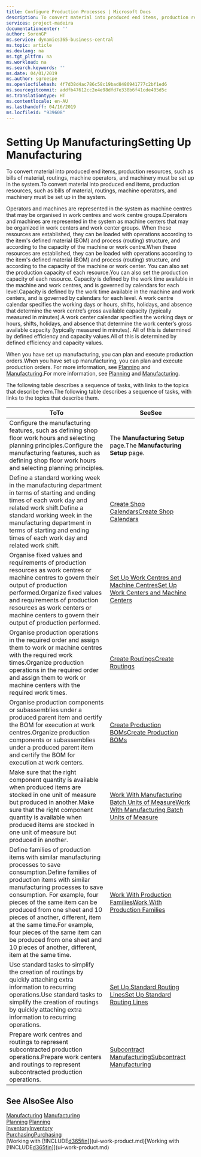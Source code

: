 ```yaml
---
title: Configure Production Processes | Microsoft Docs
description: To convert material into produced end items, production resources, such as bills of material, routings, machine operators, and machinery must be set up in the system.
services: project-madeira
documentationcenter: ''
author: SorenGP
ms.service: dynamics365-business-central
ms.topic: article
ms.devlang: na
ms.tgt_pltfrm: na
ms.workload: na
ms.search.keywords: ''
ms.date: 04/01/2019
ms.author: sgroespe
ms.openlocfilehash: 4f7d38d4ac786c58c19bad8480941777c2bf1ed6
ms.sourcegitcommit: addfb47612cc2e4e98dfd7e338b6f41cde405d5c
ms.translationtype: HT
ms.contentlocale: en-AU
ms.lasthandoff: 04/16/2019
ms.locfileid: "939608"
---
```

# <a name="setting-up-manufacturing"></a><span data-ttu-id="02784-103">Setting Up Manufacturing</span><span class="sxs-lookup"><span data-stu-id="02784-103">Setting Up Manufacturing</span></span>
<span data-ttu-id="02784-104">To convert material into produced end items, production resources, such as bills of material, routings, machine operators, and machinery must be set up in the system.</span><span class="sxs-lookup"><span data-stu-id="02784-104">To convert material into produced end items, production resources, such as bills of material, routings, machine operators, and machinery must be set up in the system.</span></span>

<span data-ttu-id="02784-105">Operators and machines are represented in the system as machine centres that may be organised in work centres and work centre groups.</span><span class="sxs-lookup"><span data-stu-id="02784-105">Operators and machines are represented in the system as machine centers that may be organized in work centers and work center groups.</span></span> <span data-ttu-id="02784-106">When these resources are established, they can be loaded with operations according to the item's defined material (BOM) and process (routing) structure, and according to the capacity of the machine or work centre.</span><span class="sxs-lookup"><span data-stu-id="02784-106">When these resources are established, they can be loaded with operations according to the item's defined material (BOM) and process (routing) structure, and according to the capacity of the machine or work center.</span></span> <span data-ttu-id="02784-107">You can also set the production capacity of each resource.</span><span class="sxs-lookup"><span data-stu-id="02784-107">You can also set the production capacity of each resource.</span></span> <span data-ttu-id="02784-108">Capacity is defined by the work time available in the machine and work centres, and is governed by calendars for each level.</span><span class="sxs-lookup"><span data-stu-id="02784-108">Capacity is defined by the work time available in the machine and work centers, and is governed by calendars for each level.</span></span> <span data-ttu-id="02784-109">A work centre calendar specifies the working days or hours, shifts, holidays, and absence that determine the work centre’s gross available capacity (typically measured in minutes).</span><span class="sxs-lookup"><span data-stu-id="02784-109">A work center calendar specifies the working days or hours, shifts, holidays, and absence that determine the work center’s gross available capacity (typically measured in minutes).</span></span> <span data-ttu-id="02784-110">All of this is determined by defined efficiency and capacity values.</span><span class="sxs-lookup"><span data-stu-id="02784-110">All of this is determined by defined efficiency and capacity values.</span></span>  

<span data-ttu-id="02784-111">When you have set up manufacturing, you can plan and execute production orders.</span><span class="sxs-lookup"><span data-stu-id="02784-111">When you have set up manufacturing, you can plan and execute production orders.</span></span> <span data-ttu-id="02784-112">For more information, see [Planning](production-planning.md) and [Manufacturing](production-manage-manufacturing.md).</span><span class="sxs-lookup"><span data-stu-id="02784-112">For more information, see [Planning](production-planning.md) and [Manufacturing](production-manage-manufacturing.md).</span></span>  

 <span data-ttu-id="02784-113">The following table describes a sequence of tasks, with links to the topics that describe them.</span><span class="sxs-lookup"><span data-stu-id="02784-113">The following table describes a sequence of tasks, with links to the topics that describe them.</span></span>   

|<span data-ttu-id="02784-114">**To**</span><span class="sxs-lookup"><span data-stu-id="02784-114">**To**</span></span>|<span data-ttu-id="02784-115">**See**</span><span class="sxs-lookup"><span data-stu-id="02784-115">**See**</span></span>|  
|------------|-------------|  
|<span data-ttu-id="02784-116">Configure the manufacturing features, such as defining shop floor work hours and selecting planning principles.</span><span class="sxs-lookup"><span data-stu-id="02784-116">Configure the manufacturing features, such as defining shop floor work hours and selecting planning principles.</span></span>|<span data-ttu-id="02784-117">The **Manufacturing Setup** page.</span><span class="sxs-lookup"><span data-stu-id="02784-117">The **Manufacturing Setup** page.</span></span>|  
|<span data-ttu-id="02784-118">Define a standard working week in the manufacturing department in terms of starting and ending times of each work day and related work shift.</span><span class="sxs-lookup"><span data-stu-id="02784-118">Define a standard working week in the manufacturing department in terms of starting and ending times of each work day and related work shift.</span></span>|[<span data-ttu-id="02784-119">Create Shop Calendars</span><span class="sxs-lookup"><span data-stu-id="02784-119">Create Shop Calendars</span></span>](production-how-to-create-work-center-calendars.md)|  
|<span data-ttu-id="02784-120">Organise fixed values and requirements of production resources as work centres or machine centres to govern their output of production performed.</span><span class="sxs-lookup"><span data-stu-id="02784-120">Organize fixed values and requirements of production resources as work centers or machine centers to govern their output of production performed.</span></span>|[<span data-ttu-id="02784-121">Set Up Work Centres and Machine Centres</span><span class="sxs-lookup"><span data-stu-id="02784-121">Set Up Work Centers and Machine Centers</span></span>](production-how-to-set-up-work-and-machine-centers.md)|
|<span data-ttu-id="02784-122">Organise production operations in the required order and assign them to work or machine centres with the required work times.</span><span class="sxs-lookup"><span data-stu-id="02784-122">Organize production operations in the required order and assign them to work or machine centers with the required work times.</span></span>|[<span data-ttu-id="02784-123">Create Routings</span><span class="sxs-lookup"><span data-stu-id="02784-123">Create Routings</span></span>](production-how-to-create-routings.md)|
|<span data-ttu-id="02784-124">Organise production components or subassemblies under a produced parent item and certify the BOM for execution at work centres.</span><span class="sxs-lookup"><span data-stu-id="02784-124">Organize production components or subassemblies under a produced parent item and certify the BOM for execution at work centers.</span></span>|[<span data-ttu-id="02784-125">Create Production BOMs</span><span class="sxs-lookup"><span data-stu-id="02784-125">Create Production BOMs</span></span>](production-how-to-create-production-boms.md)|
|<span data-ttu-id="02784-126">Make sure that the right component quantity is available when produced items are stocked in one unit of measure but produced in another.</span><span class="sxs-lookup"><span data-stu-id="02784-126">Make sure that the right component quantity is available when produced items are stocked in one unit of measure but produced in another.</span></span>|[<span data-ttu-id="02784-127">Work With Manufacturing Batch Units of Measure</span><span class="sxs-lookup"><span data-stu-id="02784-127">Work With Manufacturing Batch Units of Measure</span></span>](production-how-to-use-the-manufacturing-batch-unit-of-measure.md)|  
|<span data-ttu-id="02784-128">Define families of production items with similar manufacturing processes to save consumption.</span><span class="sxs-lookup"><span data-stu-id="02784-128">Define families of production items with similar manufacturing processes to save consumption.</span></span> <span data-ttu-id="02784-129">For example, four pieces of the same item can be produced from one sheet and 10 pieces of another, different, item at the same time.</span><span class="sxs-lookup"><span data-stu-id="02784-129">For example, four pieces of the same item can be produced from one sheet and 10 pieces of another, different, item at the same time.</span></span>|[<span data-ttu-id="02784-130">Work With Production Families</span><span class="sxs-lookup"><span data-stu-id="02784-130">Work With Production Families</span></span>](production-how-work-family.md)|
|<span data-ttu-id="02784-131">Use standard tasks to simplify the creation of routings by quickly attaching extra information to recurring operations.</span><span class="sxs-lookup"><span data-stu-id="02784-131">Use standard tasks to simplify the creation of routings by quickly attaching extra information to recurring operations.</span></span>|[<span data-ttu-id="02784-132">Set Up Standard Routing Lines</span><span class="sxs-lookup"><span data-stu-id="02784-132">Set Up Standard Routing Lines</span></span>](production-how-set-up-standard-routing-lines.md)|  
|<span data-ttu-id="02784-133">Prepare work centres and routings to represent subcontracted production operations.</span><span class="sxs-lookup"><span data-stu-id="02784-133">Prepare work centers and routings to represent subcontracted production operations.</span></span>|[<span data-ttu-id="02784-134">Subcontract Manufacturing</span><span class="sxs-lookup"><span data-stu-id="02784-134">Subcontract Manufacturing</span></span>](production-how-to-subcontract-manufacturing.md)|  

## <a name="see-also"></a><span data-ttu-id="02784-135">See Also</span><span class="sxs-lookup"><span data-stu-id="02784-135">See Also</span></span>
<span data-ttu-id="02784-136">[Manufacturing](production-manage-manufacturing.md)  </span><span class="sxs-lookup"><span data-stu-id="02784-136">[Manufacturing](production-manage-manufacturing.md)  </span></span>  
<span data-ttu-id="02784-137">[Planning](production-planning.md) </span><span class="sxs-lookup"><span data-stu-id="02784-137">[Planning](production-planning.md) </span></span>  
[<span data-ttu-id="02784-138">Inventory</span><span class="sxs-lookup"><span data-stu-id="02784-138">Inventory</span></span>](inventory-manage-inventory.md)  
[<span data-ttu-id="02784-139">Purchasing</span><span class="sxs-lookup"><span data-stu-id="02784-139">Purchasing</span></span>](purchasing-manage-purchasing.md)  
<span data-ttu-id="02784-140">[Working with [!INCLUDE[d365fin](includes/d365fin_md.md)]](ui-work-product.md)</span><span class="sxs-lookup"><span data-stu-id="02784-140">[Working with [!INCLUDE[d365fin](includes/d365fin_md.md)]](ui-work-product.md)</span></span>
